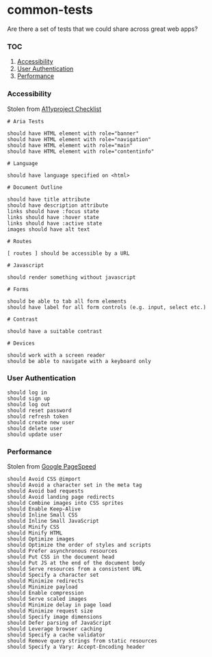 # common-tests

Are there a set of tests that we could share across great web apps? 

### TOC
1. [Accessibility](#acessibility)
2. [User Authentication](#user-authentication)
3. [Performance](#performance)

### Accessibility

Stolen from [A11yproject Checklist](http://a11yproject.com/checklist.html)

```
# Aria Tests

should have HTML element with role="banner"
should have HTML element with role="navigation"
should have HTML element with role="main"
should have HTML element with role="contentinfo"

# Language

should have language specified on <html> 

# Document Outline

should have title attribute
should have description attribute
links should have :focus state 
links should have :hover state 
links should have :active state
images should have alt text

# Routes

[ routes ] should be accessible by a URL

# Javascript 

should render something without javascript

# Forms

should be able to tab all form elements
should have label for all form controls (e.g. input, select etc.)

# Contrast

should have a suitable contrast

# Devices

should work with a screen reader
should be able to navigate with a keyboard only
```

### User Authentication

```
should log in
should sign up
should log out
should reset password
should refresh token
should create new user
should delete user
should update user
```

### Performance

Stolen from [Google PageSpeed](https://developers.google.com/speed/pagespeed/?hl=en)

```
should Avoid CSS @import
should Avoid a character set in the meta tag
should Avoid bad requests
should Avoid landing page redirects
should Combine images into CSS sprites
should Enable Keep-Alive
should Inline Small CSS
should Inline Small JavaScript
should Minify CSS
should Minify HTML
should Optimize images
should Optimize the order of styles and scripts
should Prefer asynchronous resources
should Put CSS in the document head
should Put JS at the end of the document body
should Serve resources from a consistent URL
should Specify a character set
should Minimize redirects
should Minimize payload 
should Enable compression
should Serve scaled images
should Minimize delay in page load 
should Minimize request size
should Specify image dimensions
should Defer parsing of JavaScript
should Leverage browser caching
should Specify a cache validator
should Remove query strings from static resources
should Specify a Vary: Accept-Encoding header
```
